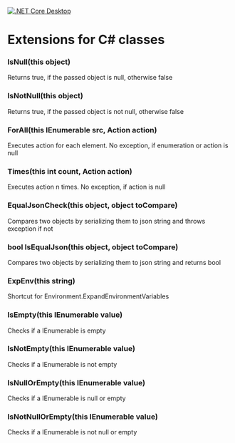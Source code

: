 [![.NET Core Desktop](https://github.com/deBabbbe/ClassExtensions/actions/workflows/dotnet-desktop.yml/badge.svg)](https://github.com/deBabbbe/ClassExtensions/actions/workflows/dotnet-desktop.yml)

# Extensions for C# classes

### IsNull(this object)

Returns true, if the passed object is null, otherwise false

### IsNotNull(this object)

Returns true, if the passed object is not null, otherwise false

### ForAll(this IEnumerable<T> src, Action<T> action)

Executes action for each element. No exception, if enumeration or action is null

### Times(this int count, Action<int> action)

Executes action n times. No exception, if action is null

### EqualJsonCheck(this object, object toCompare)

Compares two objects by serializing them to json string and throws exception if not

### bool IsEqualJson(this object, object toCompare)

Compares two objects by serializing them to json string and returns bool

### ExpEnv(this string)

Shortcut for Environment.ExpandEnvironmentVariables

### IsEmpty(this IEnumerable value)

Checks if a IEnumerable is empty

### IsNotEmpty(this IEnumerable value)

Checks if a IEnumerable is not empty

### IsNullOrEmpty(this IEnumerable value)

Checks if a IEnumerable is null or empty

### IsNotNullOrEmpty(this IEnumerable value)

Checks if a IEnumerable is not null or empty
